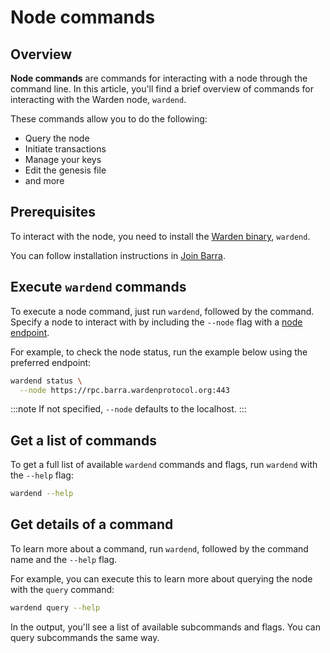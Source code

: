 ﻿---
sidebar_position: 6
---

# Node commands

## Overview

**Node commands** are commands for interacting with a node through the command line. In this article, you'll find a brief overview of commands for interacting with the Warden node, `wardend`.

These commands allow you to do the following:

- Query the node
- Initiate transactions
- Manage your keys
- Edit the genesis file
- and more

## Prerequisites

To interact with the node, you need to install the [Warden binary](https://github.com/warden-protocol/wardenprotocol/releases), `wardend`.

You can follow installation instructions in [Join Barra](barra-testnet/join-barra).

## Execute `wardend` commands

To execute a node command, just run `wardend`, followed by the command. Specify a node to interact with by including the `--node` flag with a [node endpoint](barra-testnet/barra-overview#endpoints).

For example, to check the node status, run the example below using the preferred endpoint:

```bash
wardend status \
  --node https://rpc.barra.wardenprotocol.org:443
```

:::note
If not specified, `--node` defaults to the localhost.
:::

## Get a list of commands

To get a full list of available `wardend` commands and flags, run `wardend` with the `--help` flag:

```bash
wardend --help
```

## Get details of a command

To learn more about a command, run `wardend`, followed by the command name and the `--help` flag.

For example, you can execute this to learn more about querying the node with the `query` command:

```bash
wardend query --help
```

In the output, you'll see a list of available subcommands and flags. You can query subcommands the same way.
